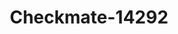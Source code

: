 ---
f_zip-code: 36301
f_state-code: AL
title: Checkmate-14292
f_phone: 334-699-2274
f_city-only: Dothan
f_address: 486 W Main Street Dothan
f_location-unique-id: '14292'
slug: checkmate-14292
updated-on: '2024-05-30T13:46:58.046Z'
created-on: '2024-05-30T13:36:59.803Z'
published-on: '2024-05-30T13:54:32.469Z'
f_city-state: cms/city/dothan-al.md
f_company: cms/company/checkmate.md
f_state: cms/state/alabama.md
layout: '[payday-loan].html'
tags: payday-loan
---